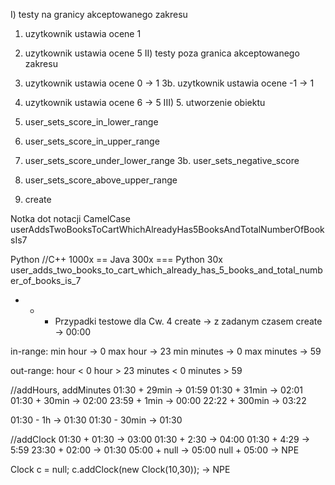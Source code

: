 I) testy na granicy akceptowanego zakresu
1. uzytkownik ustawia ocene 1
2. uzytkownik ustawia ocene 5
II) testy poza granica akceptowanego zakresu
3. uzytkownik ustawia ocene 0 -> 1
3b. uzytkownik ustawia ocene -1 -> 1
4. uzytkownik ustawia ocene 6 -> 5
III) 5. utworzenie obiektu 

1. user_sets_score_in_lower_range
2. user_sets_score_in_upper_range
3. user_sets_score_under_lower_range
3b. user_sets_negative_score
4. user_sets_score_above_upper_range
5. create

Notka dot notacji
CamelCase
userAddsTwoBooksToCartWhichAlreadyHas5BooksAndTotalNumberOfBooksIs7

Python //C++ 1000x == Java 300x === Python 30x
user_adds_two_books_to_cart_which_already_has_5_books_and_total_number_of_books_is_7

- - - Przypadki testowe dla Cw. 4
create -> z zadanym czasem
create -> 00:00

in-range:
min hour -> 0
max hour -> 23
min minutes -> 0
max minutes -> 59

out-range:
hour < 0
hour > 23
minutes < 0
minutes > 59

//addHours, addMinutes
01:30 + 29min -> 01:59
01:30 + 31min -> 02:01
01:30 + 30min -> 02:00
23:59 + 1min -> 00:00
22:22 + 300min -> 03:22

01:30 - 1h -> 01:30
01:30 - 30min -> 01:30

//addClock
01:30 + 01:30 -> 03:00
01:30 + 2:30 -> 04:00
01:30 + 4:29 -> 5:59
23:30 + 02:00 -> 01:30
05:00 + null -> 05:00
null + 05:00 -> NPE

Clock c = null;
c.addClock(new Clock(10,30)); -> NPE